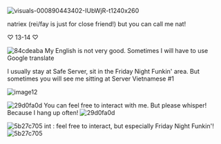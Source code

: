 ![visuals-000890443402-IUbWjR-t1240x260](https://github.com/user-attachments/assets/248f7b9d-e0a7-41d2-b34e-b44f5c4632ad)

natriex (rei/fay is just for close friend!) but you can call me nat!

♡ 13-14 ♡

![84cdeaba](https://github.com/user-attachments/assets/ce98c10b-e388-4ce4-a9ef-588b1bee26eb) My English is not very good. Sometimes I will have to use Google translate

I usually stay at Safe Server, sit in the Friday Night Funkin' area. But sometimes you will see me sitting at Server Vietnamese #1

![image12](https://github.com/user-attachments/assets/6555504a-6aa0-4d23-ac1d-fb5f196737a5)

![29d0fa0d](https://github.com/user-attachments/assets/1ba47bd0-165b-4f2a-887d-6b74cd0f9bc3) You can feel free to interact with me. But please whisper! Because I hang up often! ![29d0fa0d](https://github.com/user-attachments/assets/3ecb43c1-a8ac-4b79-829b-8ccc98ce1d16)

![5b27c705](https://github.com/user-attachments/assets/b71df262-e14c-48d3-bb34-06429d1aafb6) int : feel free to interact, but especially Friday Night Funkin'! ![5b27c705](https://github.com/user-attachments/assets/b71df262-e14c-48d3-bb34-06429d1aafb6)
